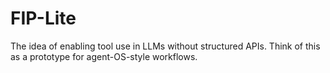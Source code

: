 # FIP-Lite
The idea of enabling tool use in LLMs without structured APIs. Think of this as a prototype for agent-OS-style workflows.
